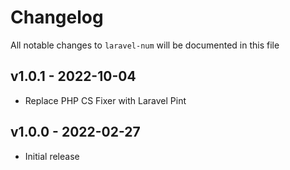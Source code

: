 # Changelog

All notable changes to `laravel-num` will be documented in this file

## v1.0.1 - 2022-10-04

- Replace PHP CS Fixer with Laravel Pint

## v1.0.0 - 2022-02-27

- Initial release
